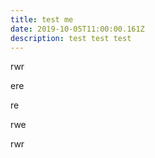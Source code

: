```yaml
---
title: test me
date: 2019-10-05T11:00:00.161Z
description: test test test
---
```

rwr

ere

re

rwe

rwr
